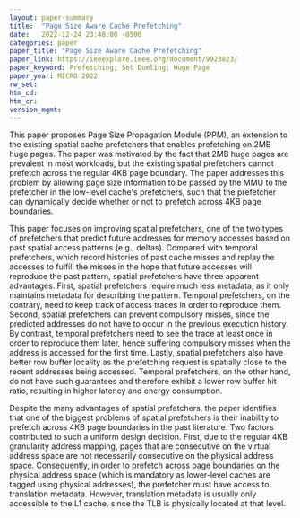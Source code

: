 ```yaml
---
layout: paper-summary
title:  "Page Size Aware Cache Prefetching"
date:   2022-12-24 23:48:00 -0500
categories: paper
paper_title: "Page Size Aware Cache Prefetching"
paper_link: https://ieeexplore.ieee.org/document/9923823/
paper_keyword: Prefetching; Set Dueling; Huge Page
paper_year: MICRO 2022
rw_set:
htm_cd:
htm_cr:
version_mgmt:
---
```


This paper proposes Page Size Propagation Module (PPM), an extension to the existing spatial cache prefetchers that
enables prefetching on 2MB huge pages. The paper was motivated by the fact that 2MB huge pages are prevalent in 
most workloads, but the existing spatial prefetchers cannot prefetch across the regular 4KB page boundary.
The paper addresses this problem by allowing page size information to be passed by the MMU to the prefetcher in the 
low-level cache's prefetchers, such that the prefetcher can dynamically decide whether or not to prefetch across
4KB page boundaries. 

This paper focuses on improving spatial prefetchers, one of the two types of prefetchers that predict future
addresses for memory accesses based on past spatial access patterns (e.g., deltas). Compared with temporal 
prefetchers, which record histories 
of past cache misses and replay the accesses to fulfill the misses in the hope that future accesses will reproduce
the past pattern, spatial prefetchers have three apparent advantages.
First, spatial prefetchers require much less metadata, as it only maintains metadata for describing the pattern.
Temporal prefetchers, on the contrary, need to keep track of access traces in order to reproduce them.
Second, spatial prefetchers can prevent compulsory misses, since the predicted addresses do not have to occur 
in the previous execution history. By contrast, temporal prefetchers need to see the trace at least once in order to
reproduce them later, hence suffering compulsory misses when the address is accessed for the first time.
Lastly, spatial prefetchers also have better row buffer locality as the prefetching request is spatially 
close to the recent addresses being accessed. Temporal prefetchers, on the other hand, do not have such guarantees
and therefore exhibit a lower row buffer hit ratio, resulting in higher latency and energy consumption.

Despite the many advantages of spatial prefetchers, the paper identifies that one of the biggest problems of spatial 
prefetchers is their inability to prefetch across 4KB page boundaries in the past literature. Two factors contributed 
to such a uniform design decision. First, due to the regular 4KB granularity address mapping, pages that are consecutive
on the virtual address space are not necessarily consecutive on the physical address space. Consequently, in order to
prefetch across page boundaries on the physical address space (which is mandatory as lower-level caches are tagged
using physical addresses), the prefetcher must have access to translation metadata. However, translation metadata is 
usually only accessible to the L1 cache, since the TLB is physically located at that level.
